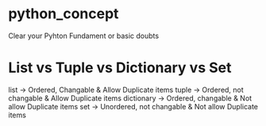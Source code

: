 # python_concept
Clear your Pyhton Fundament or basic doubts

# List vs Tuple vs Dictionary vs Set
list       	->	Ordered,   	Changable	      & Allow Duplicate items
tuple	      ->	Ordered,    not changable   & Allow Duplicate items
dictionary	->	Ordered, 	  changable	      & Not allow Duplicate items 
set 	      ->	Unordered, 	not changable	  & Not allow Duplicate items

